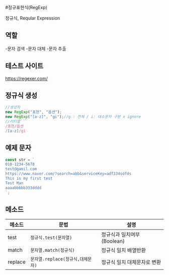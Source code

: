 #정규표현식(RegExp)

정규식, Reqular Expression

## 역할

-문자 검색 -문자 대체 -문자 추출

## 테스트 사이트

https://regexer.com/

## 정규식 생성

````js
//생성자
new RegExp("표현", "옵션");
new RegExp("[a-z]", "gi");//g : 전체 / i: 대소문자 구분 x ignore
//리터럴```
/표현/옵션
/[a-z]/gi
````

## 예제 문자

```js
const str = `
010-1234-5678
test@gamil.com
https://www.naver.com/?search=abb&serviceKey=adf334sdfds
This is my first test
Test Man
aaaabbbbb333dddd
`;
```

## 메소드

| 메소드  | 문법                              | 설명                        |
| ------- | --------------------------------- | --------------------------- |
| test    | `정규식.test(문자열)`             | 정규식과 일치여부(Boolean)  |
| match   | `문자열.match(정규식)`            | 정규식 일치 배열반환        |
| replace | `문자열.replace(정규식,대체문자)` | 정규식 일치 대체문자로 변환 |
